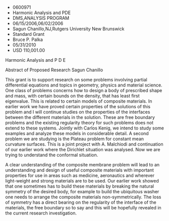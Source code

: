 
* 0600971
* Harmonic Analysis and PDE
* DMS,ANALYSIS PROGRAM
* 06/15/2006,06/02/2006
* Sagun Chanillo,NJ,Rutgers University New Brunswick
* Standard Grant
* Bruce P. Palka
* 05/31/2010
* USD 110,001.00



Harmonic Analysis and P D E

Abstract of Proposed Research Sagun Chanillo

This grant is to support research on some problems involving partial
differential equations and topics in geometry, physics and material science. One
class of problems concerns how to design a body of prescribed shape and mass,
with certain bounds on the density, that has least first eigenvalue. This is
related to certain models of composite materials. In earlier work we have proved
certain properties of the solutions of this problem and I will continue studies
on the properties of the interfaces between the different materials in the
solution. These are free boundary problems and the existing regularity theory
for such problems does not extend to these systems. Jointly with Carlos Kenig,
we intend to study some examples and analyze these models in considerable
detail. A second problem we are studying is the Plateau problem for constant
mean curvature surfaces. This is a joint project with A. Malchiodi and
continuation of our earlier work where the Dirichlet situation was analysed. Now
we are trying to understand the conformal situation.

A clear understanding of the composite membrane problem will lead to an
understanding and design of useful composite materials with important properties
for use in areas such as medicine, aeronautics and wherever light-weight and
strong materials are to be used. Our earlier work showed that one sometimes has
to build these materials by breaking the natural symmetry of the desired body,
for example to build the ubiquitous washer one needs to arrange the composite
materials non-symmetrically. The loss of symmetry has a direct bearing on the
regularity of the interface of the materials, the free boundary so to say and
this will be hopefully revealed in the current research investigation.
















